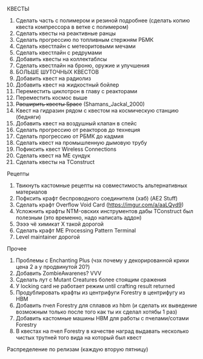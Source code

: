 КВЕСТЫ
1. Сделать часть с полимером и резиной подробнее (сделать копию квеста компрессора в ветке с полимером)
2. Сделать квесты на реактивные ранцы
3. Сделать прогрессию по топливным стержням РБМК
4. Сделать квестлайн с метеоритовыми мечами
5. Сделать квестлайн с редрумами
6. Добавить квесты на коллектаблсы
7. Сделать квестлайн на броню, оружие и улучшения
8. БОЛЬШЕ ШУТОЧНЫХ КВЕСТОВ
9. Добавить квест на радиолиз
10. Добавить квест на жидкостный бойлер
11. Переместить циклотрон в главу с реакторами
12. Переместить космос выше
13. ~~Расширить квесты Space~~ (Shamans_Jackal_2000)
14. Квест на гидразин рядом с квестом на космическую станцию (бедняги)
15. Добавить квест на воздушный клапан в спейс
16. Сделать прогрессию от реакторов до технеция
17. Сделать прогрессию от РБМК до кадмия
18. Сделать квест на промышленную дымовую трубу
19. Пофиксить квест Wireless Connections
20. Сделать квест на МЕ сундук
21. Сделать квесты на TConstruct





Рецепты
1. Твикнуть кастомные рецепты на совместимость альтернативных материалов
2. Пофксить крафт беспроводного соединителя (хаб) (AE2 Stuff)
3. Сделать крафт Overflow Void Card (https://imgur.com/a/aaLQyd9)
4. Усложнить крафты NTM-овских инструментов дабы TConstruct был полезным (это временно, надо написать аддон)
5. Ээээ чё химикат X такой дорогой
6. Сделать крафт ME Processing Pattern Terminal
7. Level maintainer дорогой







Прочее
1. Проблемы с Enchanting Plus (чзх почему у декорированной крики цена 2 а у продвинутой 20?)
2. Добавить ZombieAwarenes?     VVV
3. Сделать лут с Mutant Creatures более стоящим сражения
4. У locking card не работает режим until crafting result returned
5. Продублировать крафты из центрифуги Forestry в центрифугу из HBM
6. Добавить пчел Forestry для сплавов из hbm (и сделать их выведение возможным только после того как ты их сделал хотябы 1 раз)
7. Добавить кастомные машины HBM для работы с пчелами/сотами Forestry
8. В квестах на пчел Forestry в качестве наград выдавать несколько чистых трутней того вида на который был квест





Распределение по релизам (каждую вторую пятницу)
